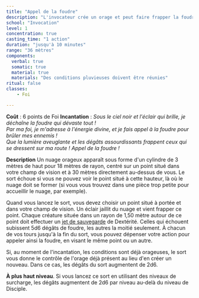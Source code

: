 ```yaml
---
title: "Appel de la foudre"
description: "L'invocateur crée un orage et peut faire frapper la foudre à chaque tour."
school: "Invocation"
level: 1
concentration: true
casting_time: "1 action"
duration: "jusqu'à 10 minutes"
range: "36 mètres"
components:
  verbal: true
  somatic: true
  material: true
  materials: "Des conditions pluvieuses doivent être réunies"
ritual: false
classes:
    - Foi

---
```

**Coût** : 6 points de Foi
**Incantation** : *Sous le ciel noir et l'éclair qui brille, je déchaîne la foudre qui dévaste tout !*   
*Par ma foi, je m'adresse à l'énergie divine, et je fais appel à la foudre pour brûler mes ennemis !*   
*Que la lumière aveuglante et les dégâts assourdissants frappent ceux qui se dressent sur ma route ! Appel de la foudre !*   

**Description** Un nuage orageux apparaît sous forme d'un cylindre de 3 mètres de haut pour 18 mètres de rayon, centré sur un point situé dans votre champ de vision et à 30 mètres directement au-dessus de vous. Le sort échoue si vous ne pouvez voir le point situé à cette hauteur, là où le nuage doit se former (si vous vous trouvez dans une pièce trop petite pour accueillir le nuage, par exemple).

Quand vous lancez le sort, vous devez choisir un point situé à portée et dans votre champ de vision. Un éclair jaillit du nuage et vient frapper ce point. Chaque créature située dans un rayon de 1,50 mètre autour de ce point doit effectuer un [jet de sauvegarde](/utiliser-les-caracteristiques/#jets-de-sauvegarde) de Dextérité. Celles qui échouent subissent 5d6 dégâts de foudre, les autres la moitié seulement. À chacun de vos tours jusqu'à la fin du sort, vous pouvez dépenser votre action pour appeler ainsi la foudre, en visant le même point ou un autre.

Si, au moment de l'incantation, les conditions sont déjà orageuses, le sort vous donne le contrôle de l'orage déjà présent au lieu d'en créer un nouveau. Dans ce cas, les dégâts du sort augmentent de 2d6.

**À plus haut niveau**. Si vous lancez ce sort en utilisant des niveaux de surcharge, les dégâts augmentent de 2d6 par niveau au-delà du niveau de Disciple.
